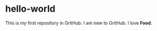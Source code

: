 # hello-world
This is my first repository in GritHub.
I am new to GritHub.
I love <strong>Food</strong>.
